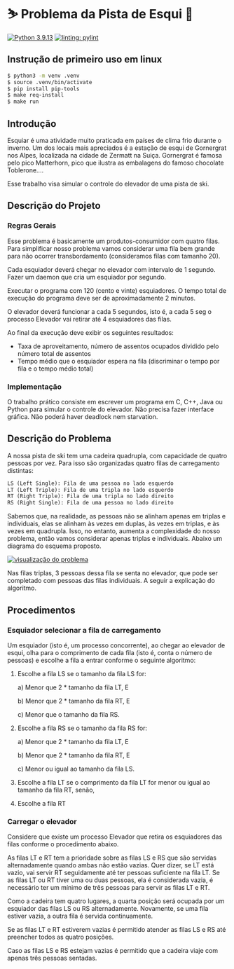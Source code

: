 # ⛷️ Problema da Pista de Esqui 🎿

[![Python 3.9.13](https://img.shields.io/badge/python-3.9.13-blue.svg)](https://www.python.org/downloads/release/python-3913/)
[![linting: pylint](https://img.shields.io/badge/linting-pylint-blue)](https://github.com/PyCQA/pylint)

## Instrução de primeiro uso em linux

```bash
$ python3 -m venv .venv
$ source .venv/bin/activate
$ pip install pip-tools
$ make req-install
$ make run
```

## Introdução

Esquiar é uma atividade muito praticada em países de clima frio durante o inverno. Um dos locais mais apreciados é a estação de esqui de Gornergrat nos Alpes, localizada na cidade de Zermatt na Suiça. Gornergrat é famosa pelo pico Matterhorn, pico que ilustra as embalagens do famoso chocolate Toblerone....

Esse trabalho visa simular o controle do elevador de uma pista de ski.

## Descrição do Projeto

### Regras Gerais

Esse problema é basicamente um produtos-consumidor com quatro filas. Para simplificar nosso problema vamos considerar uma fila bem grande para não ocorrer transbordamento (consideramos filas com tamanho 20).

Cada esquiador deverá chegar no elevador com intervalo de 1 segundo. Fazer um daemon que cria um
esquiador por segundo.

Executar o programa com 120 (cento e vinte) esquiadores. O tempo total de execução do programa deve ser de aproximadamente 2 minutos.

O elevador deverá funcionar a cada 5 segundos, isto é, a cada 5 seg o processo Elevador vai retirar até 4 esquiadores das filas.

Ao final da execução deve exibir os seguintes resultados:

- Taxa de aproveitamento, número de assentos ocupados dividido pelo número total de assentos
- Tempo médio que o esquiador espera na fila (discriminar o tempo por fila e o tempo médio total)

### Implementação

O trabalho prático consiste em escrever um programa em C, C++, Java ou Python para simular o controle do elevador. Não precisa fazer interface gráfica.
Não poderá haver deadlock nem starvation.

## Descrição do Problema

A nossa pista de ski tem uma cadeira quadrupla, com capacidade de quatro pessoas por vez. Para isso são organizadas quatro filas de carregamento distintas:

```txt
LS (Left Single): Fila de uma pessoa no lado esquerdo
LT (Left Triple): Fila de uma tripla no lado esquerdo
RT (Right Triple): Fila de uma tripla no lado direito
RS (Right Single): Fila de uma pessoa no lado direito
```

Sabemos que, na realidade, as pessoas não se alinham apenas em triplas e individuais, elas se alinham às vezes em duplas, às vezes em triplas, e às vezes em quadrupla. Isso, no entanto, aumenta a complexidade do nosso problema, então vamos considerar apenas triplas e individuais. Abaixo um diagrama do esquema proposto.

[![visualização do problema](https://i.imgur.com/k0MEkSW.png)](https://i.imgur.com/k0MEkSW.png)

Nas filas triplas, 3 pessoas dessa fila se senta no elevador, que pode ser completado com pessoas das filas individuais. A seguir a explicação do algoritmo.

## Procedimentos

### Esquiador selecionar a fila de carregamento

Um esquiador (isto é, um processo concorrente), ao chegar ao elevador de esqui, olha para o comprimento de cada fila (isto é, conta o número de pessoas) e escolhe a fila a entrar conforme o seguinte algoritmo:

1. Escolhe a fila LS se o tamanho da fila LS for:

   a) Menor que 2 \* tamanho da fila LT, E

   b) Menor que 2 \* tamanho da fila RT, E

   c) Menor que o tamanho da fila RS.

2. Escolhe a fila RS se o tamanho da fila RS for:

   a) Menor que 2 \* tamanho da fila LT, E

   b) Menor que 2 \* tamanho da fila RT, E

   c) Menor ou igual ao tamanho da fila LS.

3. Escolhe a fila LT se o comprimento da fila LT for menor ou igual ao tamanho da fila RT, senão,

4. Escolhe a fila RT

### Carregar o elevador

Considere que existe um processo Elevador que retira os esquiadores das filas conforme o procedimento
abaixo.

As filas LT e RT tem a prioridade sobre as filas LS e RS que são servidas alternadamente quando ambas não
estão vazias. Quer dizer, se LT está vazio, vai servir RT seguidamente até ter pessoas suficiente na fila LT. Se as filas LT ou RT tiver uma ou duas pessoas, ela é considerada vazia, é necessário ter um mínimo de três pessoas para servir as filas LT e RT.

Como a cadeira tem quatro lugares, a quarta posição será ocupada por um esquiador das filas LS ou RS alternadamente. Novamente, se uma fila estiver vazia, a outra fila é servida continuamente.

Se as filas LT e RT estiverem vazias é permitido atender as filas LS e RS até preencher todos as quatro posições.

Caso as filas LS e RS estejam vazias é permitido que a cadeira viaje com apenas três pessoas sentadas.
